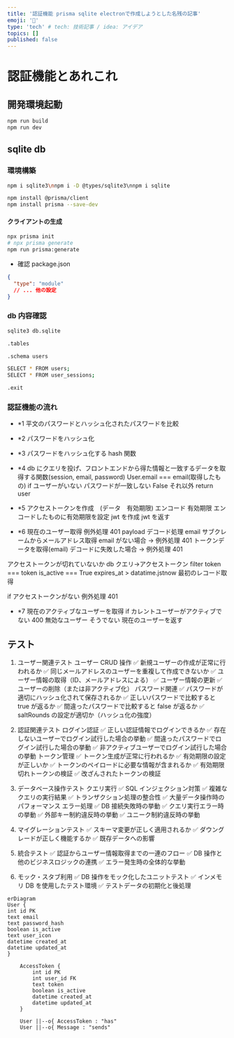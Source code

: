 ```yaml
---
title: '認証機能 prisma sqlite electronで作成しようとした名残の記事'
emoji: '🔖'
type: 'tech' # tech: 技術記事 / idea: アイデア
topics: []
published: false
---
```


# 認証機能とあれこれ

## 開発環境起動

```bash
npm run build
npm run dev
```

## sqlite db

### 環境構築

```bash
npm i sqlite3\nnpm i -D @types/sqlite3\nnpm i sqlite
```

```bash
npm install @prisma/client
npm install prisma --save-dev
```

#### クライアントの生成

```bash
npx prisma init
# npx prisma generate
npm run prisma:generate
```

- 確認
  package.json

```json
{
  "type": "module"
  // ... 他の設定
}
```

### db 内容確認

```bash
sqlite3 db.sqlite
```

```bash
.tables
```

```bash
.schema users
```

```bash
SELECT * FROM users;
SELECT * FROM user_sessions;
```

```bash
.exit
```

### 認証機能の流れ

- \*1 平文のパスワードとハッシュ化されたパスワードを比較
- \*2 パスワードをハッシュ化
- \*3 パスワードをハッシュ化する hash 関数
- \*4 db にクエリを投げ、フロントエンドから得た情報と一致するデータを取得する関数(session, email, password)
  User.email === email(取得したもの)
  if ユーザーがいない
  パスワードが一致しない
  False
  それ以外
  return user

- \*5 アクセストークンを作成　(データ　有効期限)
  エンコード
  有効期限
  エンコードしたものに有効期限を設定
  jwt を作成
  jwt を返す

- \*6 現在のユーザー取得
  例外処理 401
  payload デコード処理
  email サブクレームからメールアドレス取得
  email がない場合 -> 例外処理 401
  トークンデータを取得(email)
  デコードに失敗した場合 -> 例外処理 401

アクセストークンが切れていないか
db クエリ->アクセストークン filter
token === token
is_active === True
expires_at > datatime.jstnow
最初のレコード取得

if アクセストークンがない
例外処理 401

- \*7 現在のアクティブなユーザーを取得
  if カレントユーザーがアクティブでない
  400 無効なユーザー
  そうでない
  現在のユーザーを返す

## テスト

1. ユーザー関連テスト
   ユーザー CRUD 操作
   ✅ 新規ユーザーの作成が正常に行われるか
   ✅ 同じメールアドレスのユーザーを重複して作成できないか
   ✅ ユーザー情報の取得（ID、メールアドレスによる）
   ✅ ユーザー情報の更新
   ✅ ユーザーの削除（または非アクティブ化）
   パスワード関連
   ✅ パスワードが適切にハッシュ化されて保存されるか
   ✅ 正しいパスワードで比較すると true が返るか
   ✅ 間違ったパスワードで比較すると false が返るか
   ✅ saltRounds の設定が適切か（ハッシュ化の強度）

2. 認証関連テスト
   ログイン認証
   ✅ 正しい認証情報でログインできるか
   ✅ 存在しないユーザーでログイン試行した場合の挙動
   ✅ 間違ったパスワードでログイン試行した場合の挙動
   ✅ 非アクティブユーザーでログイン試行した場合の挙動
   トークン管理
   ✅ トークン生成が正常に行われるか
   ✅ 有効期限の設定が正しいか
   ✅ トークンのペイロードに必要な情報が含まれるか
   ✅ 有効期限切れトークンの検証
   ✅ 改ざんされたトークンの検証

3. データベース操作テスト
   クエリ実行
   ✅ SQL インジェクション対策
   ✅ 複雑なクエリの実行結果
   ✅ トランザクション処理の整合性
   ✅ 大量データ操作時のパフォーマンス
   エラー処理
   ✅ DB 接続失敗時の挙動
   ✅ クエリ実行エラー時の挙動
   ✅ 外部キー制約違反時の挙動
   ✅ ユニーク制約違反時の挙動

4. マイグレーションテスト
   ✅ スキーマ変更が正しく適用されるか
   ✅ ダウングレードが正しく機能するか
   ✅ 既存データへの影響

5. 統合テスト
   ✅ 認証からユーザー情報取得までの一連のフロー
   ✅ DB 操作と他のビジネスロジックの連携
   ✅ エラー発生時の全体的な挙動

6. モック・スタブ利用
   ✅ DB 操作をモック化したユニットテスト
   ✅ インメモリ DB を使用したテスト環境
   ✅ テストデータの初期化と後処理

```mermaid
erDiagram
User {
int id PK
text email
text password_hash
boolean is_active
text user_icon
datetime created_at
datetime updated_at
}

    AccessToken {
        int id PK
        int user_id FK
        text token
        boolean is_active
        datetime created_at
        datetime updated_at
    }

    User ||--o{ AccessToken : "has"
    User ||--o{ Message : "sends"
```
